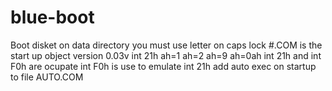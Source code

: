 # blue-boot
Boot disket
on data directory you must use letter on caps lock
#.COM is the start up object
version 0.03v int 21h ah=1 ah=2 ah=9 ah=0ah
int 21h and int F0h are ocupate int F0h is use to emulate int 21h
add auto exec on startup to file AUTO.COM
